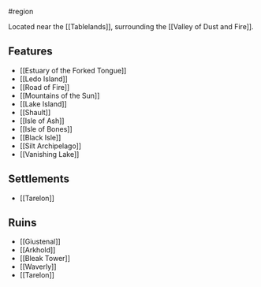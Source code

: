 #region 

Located near the [[Tablelands]], surrounding the [[Valley of Dust and Fire]].

## Features
- [[Estuary of the Forked Tongue]]
- [[Ledo Island]]
- [[Road of Fire]]
- [[Mountains of the Sun]]
- [[Lake Island]]
- [[Shault]]
- [[Isle of Ash]]
- [[Isle of Bones]]
- [[Black Isle]]
- [[Silt Archipelago]]
- [[Vanishing Lake]]

## Settlements
- [[Tarelon]]

## Ruins
- [[Giustenal]]
- [[Arkhold]]
- [[Bleak Tower]]
- [[Waverly]]
- [[Tarelon]]
